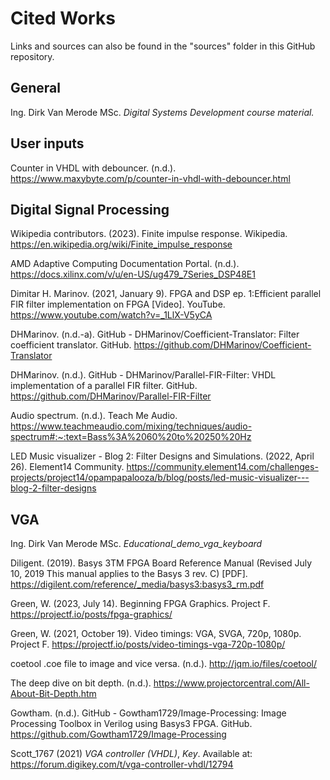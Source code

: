 # Cited Works

Links and sources can also be found in the "sources" folder in this GitHub repository.

## General

Ing. Dirk Van Merode MSc. *Digital Systems Development course material.*

## User inputs

Counter in VHDL with debouncer. (n.d.). https://www.maxybyte.com/p/counter-in-vhdl-with-debouncer.html

## Digital Signal Processing

Wikipedia contributors. (2023). Finite impulse response. Wikipedia. https://en.wikipedia.org/wiki/Finite_impulse_response

AMD Adaptive Computing Documentation Portal. (n.d.). https://docs.xilinx.com/v/u/en-US/ug479_7Series_DSP48E1

Dimitar H. Marinov. (2021, January 9). FPGA and DSP ep. 1:Efficient parallel FIR filter implementation on FPGA [Video]. YouTube. https://www.youtube.com/watch?v=_1LlX-V5yCA

DHMarinov. (n.d.-a). GitHub - DHMarinov/Coefficient-Translator: Filter coefficient translator. GitHub. https://github.com/DHMarinov/Coefficient-Translator

DHMarinov. (n.d.). GitHub - DHMarinov/Parallel-FIR-Filter: VHDL implementation of a parallel FIR filter. GitHub. https://github.com/DHMarinov/Parallel-FIR-Filter

Audio spectrum. (n.d.). Teach Me Audio. https://www.teachmeaudio.com/mixing/techniques/audio-spectrum#:~:text=Bass%3A%2060%20to%20250%20Hz

LED Music visualizer - Blog 2: Filter Designs and Simulations. (2022, April 26). Element14 Community. https://community.element14.com/challenges-projects/project14/opampapalooza/b/blog/posts/led-music-visualizer---blog-2-filter-designs

## VGA

Ing. Dirk Van Merode MSc. *Educational_demo_vga_keyboard*

Diligent. (2019). Basys 3TM FPGA Board Reference Manual (Revised July 10, 2019 This manual applies to the Basys 3 rev. C) [PDF]. https://digilent.com/reference/_media/basys3:basys3_rm.pdf

Green, W. (2023, July 14). Beginning FPGA Graphics. Project F. https://projectf.io/posts/fpga-graphics/

Green, W. (2021, October 19). Video timings: VGA, SVGA, 720p, 1080p. Project F. https://projectf.io/posts/video-timings-vga-720p-1080p/

coetool .coe file to image and vice versa. (n.d.). http://jqm.io/files/coetool/

The deep dive on bit depth. (n.d.). https://www.projectorcentral.com/All-About-Bit-Depth.htm

Gowtham. (n.d.). GitHub - Gowtham1729/Image-Processing: Image Processing Toolbox in Verilog using Basys3 FPGA. GitHub. https://github.com/Gowtham1729/Image-Processing

Scott_1767 (2021) *VGA controller (VHDL)*, *Key*. Available at: https://forum.digikey.com/t/vga-controller-vhdl/12794
